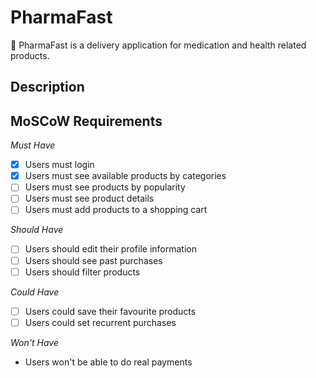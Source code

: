 # PharmaFast
💊 PharmaFast is a delivery application for medication and health related products.

## Description



## MoSCoW Requirements

*Must Have*
- [X] Users must login
- [X] Users must see available products by categories
- [ ] Users must see products by popularity
- [ ] Users must see product details
- [ ] Users must add products to a shopping cart

*Should Have*
- [ ] Users should edit their profile information
- [ ] Users  should see past purchases
- [ ] Users should filter products

*Could Have*
- [ ] Users could save their favourite products
- [ ] Users could set recurrent purchases

*Won't Have*
- Users won't be able to do real payments

